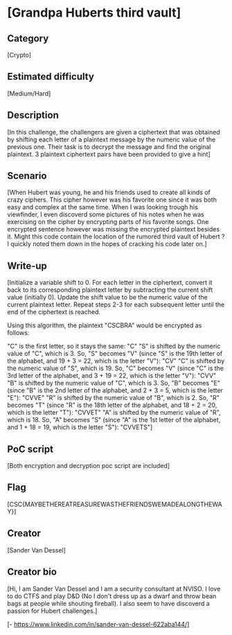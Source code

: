 # [Grandpa Huberts third vault]

## Category
[Crypto]

## Estimated difficulty
[Medium/Hard]

## Description
[In this challenge, the challengers are given a ciphertext that was obtained by shifting each letter of a plaintext message by the numeric value of the previous one. 
Their task is to decrypt the message and find the original plaintext.
3 plaintext ciphertext pairs have been provided to give a hint]

## Scenario
[When Hubert was young, he and his friends used to create all kinds of crazy ciphers.
This cipher however was his favorite one since it was both easy and complex at the same time.
When I was looking trough his viewfinder, I even discoverd some pictures of his notes when he was exercising on the cipher by encrypting parts of his favorite songs.
One encrypted sentence however was missing the encrypted plaintext besides it.
Might this code contain the location of the rumored  third vault of Hubert ?
I quickly noted them down in the hopes of cracking his code later on.]

## Write-up
[Initialize a variable shift to 0.
For each letter in the ciphertext, convert it back to its corresponding plaintext letter by subtracting the current shift value (initially 0).
Update the shift value to be the numeric value of the current plaintext letter.
Repeat steps 2-3 for each subsequent letter until the end of the ciphertext is reached.

Using this algorithm, the plaintext "CSCBRA" would be encrypted as follows:

"C" is the first letter, so it stays the same: "C"
"S" is shifted by the numeric value of "C", which is 3. So, "S" becomes "V" (since "S" is the 19th letter of the alphabet, and 19 + 3 = 22, which is the letter "V"): "CV"
"C" is shifted by the numeric value of "S", which is 19. So, "C" becomes "V" (since "C" is the 3rd letter of the alphabet, and 3 + 19 = 22, which is the letter "V"): "CVV"
"B" is shifted by the numeric value of "C", which is 3. So, "B" becomes "E" (since "B" is the 2nd letter of the alphabet, and 2 + 3 = 5, which is the letter "E"): "CVVE"
"R" is shifted by the numeric value of "B", which is 2. So, "R" becomes "T" (since "R" is the 18th letter of the alphabet, and 18 + 2 = 20, which is the letter "T"): "CVVET"
"A" is shifted by the numeric value of "R", which is 18. So, "A" becomes "S" (since "A" is the 1st letter of the alphabet, and 1 + 18 = 19, which is the letter "S"): "CVVETS"]

## PoC script
[Both encryption and decryption poc script are included]

## Flag
[CSC{MAYBETHEREATREASUREWASTHEFRIENDSWEMADEALONGTHEWAY}]

## Creator
[Sander Van Dessel]

## Creator bio
[Hi, I am Sander Van Dessel and I am a security consultant at NVISO. I love to do CTFS and play D&D (No I don't dress up as a dwarf and throw bean bags at people while shouting fireball).
I also seem to have discoverd a passion for Hubert challenges.]

[- https://www.linkedin.com/in/sander-van-dessel-622aba144/]

